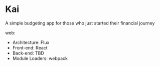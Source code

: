 # Kai #

A simple budgeting app for those who just started their financial journey

web:
* Architecture: Flux
* Front-end: React
* Back-end: TBD
* Module Loaders: webpack